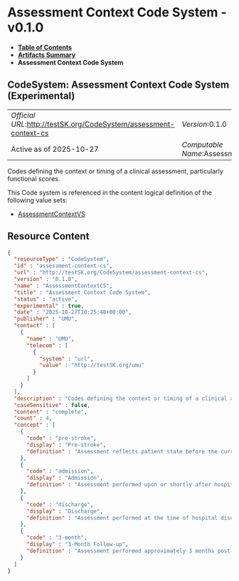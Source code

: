 # Assessment Context Code System - v0.1.0

* [**Table of Contents**](toc.md)
* [**Artifacts Summary**](artifacts.md)
* **Assessment Context Code System**

## CodeSystem: Assessment Context Code System (Experimental) 

| | |
| :--- | :--- |
| *Official URL*:http://testSK.org/CodeSystem/assessment-context-cs | *Version*:0.1.0 |
| Active as of 2025-10-27 | *Computable Name*:AssessmentContextCS |

 
Codes defining the context or timing of a clinical assessment, particularly functional scores. 

 This Code system is referenced in the content logical definition of the following value sets: 

* [AssessmentContextVS](ValueSet-assessment-context-vs.md)



## Resource Content

```json
{
  "resourceType" : "CodeSystem",
  "id" : "assessment-context-cs",
  "url" : "http://testSK.org/CodeSystem/assessment-context-cs",
  "version" : "0.1.0",
  "name" : "AssessmentContextCS",
  "title" : "Assessment Context Code System",
  "status" : "active",
  "experimental" : true,
  "date" : "2025-10-27T10:25:48+00:00",
  "publisher" : "UMU",
  "contact" : [
    {
      "name" : "UMU",
      "telecom" : [
        {
          "system" : "url",
          "value" : "http://testSK.org/umu"
        }
      ]
    }
  ],
  "description" : "Codes defining the context or timing of a clinical assessment, particularly functional scores.",
  "caseSensitive" : false,
  "content" : "complete",
  "count" : 4,
  "concept" : [
    {
      "code" : "pre-stroke",
      "display" : "Pre-stroke",
      "definition" : "Assessment reflects patient state before the current stroke event."
    },
    {
      "code" : "admission",
      "display" : "Admission",
      "definition" : "Assessment performed upon or shortly after hospital admission for the stroke event."
    },
    {
      "code" : "discharge",
      "display" : "Discharge",
      "definition" : "Assessment performed at the time of hospital discharge."
    },
    {
      "code" : "3-month",
      "display" : "3-Month Follow-up",
      "definition" : "Assessment performed approximately 3 months post-discharge."
    }
  ]
}

```
